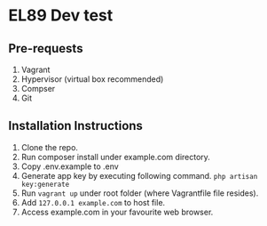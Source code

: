 # EL89 Dev test


## Pre-requests
1. Vagrant
2. Hypervisor (virtual box recommended)
3. Compser
4. Git

## Installation Instructions

1. Clone the repo.
2. Run composer install under example.com directory.
3. Copy .env.example to .env
4. Generate app key by executing following command. `php artisan key:generate`
5. Run `vagrant up` under root folder (where Vagrantfile file resides).
6. Add  `127.0.0.1 example.com` to host file.
7. Access example.com in your favourite web browser.


